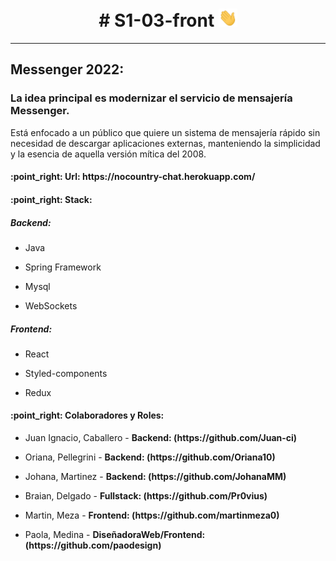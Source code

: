 <h1 align="center"># S1-03-front  <img  src="https://raw.githubusercontent.com/ABSphreak/ABSphreak/master/gifs/Hi.gif" width="30px"></h1>

***
## Messenger 2022:
### La idea principal es modernizar el servicio de mensajería Messenger.
Está enfocado a un público que quiere un sistema de mensajería  rápido sin necesidad de descargar aplicaciones externas, manteniendo  la simplicidad y la esencia de aquella versión mítica del 2008.


<h4>:point_right: Url: https://nocountry-chat.herokuapp.com/ </h4>


<h4>:point_right: Stack: </h4>
<h5>Backend:</h5>
<ul><li> Java</li></ul>
<ul><li> Spring Framework</li></ul>
<ul><li> Mysql </li></ul>
<ul><li> WebSockets  </li></ul>

<h5> Frontend:</h5>
<ul><li>  React</li></ul>
<ul><li> Styled-components</li></ul>
<ul><li> Redux </li></ul>

<h4> :point_right: Colaboradores y Roles: </h4>
<ul><li> Juan Ignacio, Caballero - <strong>Backend: (https://github.com/Juan-ci)</strong></li></ul>
<ul><li> Oriana, Pellegrini - <strong>Backend: (https://github.com/Oriana10)</strong></li></ul>
<ul><li>Johana, Martinez  - <strong>Backend: (https://github.com/JohanaMM)</strong></li></ul>

<ul><li> Braian, Delgado  - <strong>Fullstack: (https://github.com/Pr0vius)</strong></li></ul>
<ul><li> Martin, Meza  - <strong>Frontend: (https://github.com/martinmeza0)</strong></li></ul>
<ul><li> Paola, Medina - <strong>DiseñadoraWeb/Frontend: (https://github.com/paodesign)</strong></li></ul>



